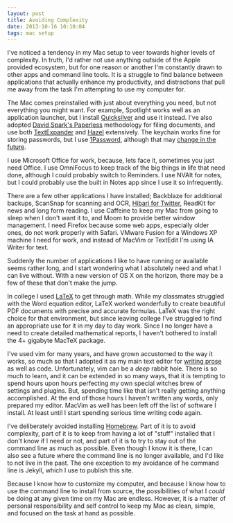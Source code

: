```yaml
---
layout: post
title: Avoiding Complexity
date: 2013-10-16 10:10:04
tags: mac setup
---
```


I've noticed a tendency in my Mac setup to veer towards higher levels of complexity. In truth, I'd rather not use anything outside of the Apple provided ecosystem, but for one reason or another I'm constantly drawn to other apps and command line tools. It is a struggle to find balance between applications that actually enhance my productivity, and distractions that pull me away from the task I'm attempting to use my computer for. 

The Mac comes preinstalled with just about everything you need, but not everything you might want. For example, Spotlight works well as an application launcher, but I install [Quicksilver](https://jonathanbuys.com/10-14-2013/Quicksilver.html) and use it instead. I've also adopted [David Spark's Paperless](http://macsparky.com/paperless/) methodology for filing documents, and use both [TextExpander](http://smilesoftware.com/TextExpander/index.html) and [Hazel](http://www.noodlesoft.com/hazel.php) extensively. The keychain works fine for storing passwords, but I use [1Password](https://agilebits.com/), although that may [change in the future](https://www.apple.com/osx/preview/#icloud-keychain). 

I use Microsoft Office for work, because, lets face it, sometimes you just need Office. I use OmniFocus to keep track of the big things in life that need done, although I could probably switch to Reminders. I use NVAlt for notes, but I could probably use the built in Notes app since I use it so infrequently. 

There are a few other applications I have installed; Backblaze for additional backups, ScanSnap for scanning and OCR, [Hibari for Twitter](http://hibariapp.com/), ReadKit for news and long form reading. I use Caffeine to keep my Mac from going to sleep when I don't want it to, and Moom to provide better window management. I need Firefox because some web apps, especially older ones, do not work properly with Safari. VMware Fusion for a Windows XP machine I need for work, and instead of MacVim or TextEdit I'm using IA Writer for text. 

Suddenly the number of applications I like to have running or available seems rather long, and I start wondering what I absolutely need and what I can live without. With a new version of OS X on the horizon, there may be a few of these that don't make the jump. 

In college I used [LaTeX](http://en.wikipedia.org/wiki/LaTeX) to get through math. While my classmates struggled with the Word equation editor, LaTeX worked wonderfully to create beautiful PDF documents with precise and accurate formulas. LaTeX was the right choice for that environment, but since leaving college I've struggled to find an appropriate use for it in my day to day work. Since I no longer have a need to create detailed mathematical reports, I haven't bothered to install the 4+ gigabyte MacTeX package. 

I've used vim for many years, and have grown accustomed to the way it works, so much so that I adopted it as my main text editor for [writing prose](http://www.drbunsen.org/writing-in-vim/) as well as code. Unfortunately, vim can be a *deep* rabbit hole. There is so much to learn, and it can be extended in so many ways, that it is tempting to spend hours upon hours perfecting my own special witches brew of settings and plugins. But, spending time like that isn't really getting anything accomplished. At the end of those hours I haven't written any words, only prepared my editor. MacVim as well has been left off the list of software I install. At least until I start spending serious time writing code again. 

I've deliberately avoided installing [Homebrew](http://brew.sh). Part of it is to avoid complexity, part of it is to keep from having a lot of "stuff" installed that I don't know if I need or not, and part of it is to try to stay out of the command line as much as possible. Even though I know it is there, I can also see a future where the command line is no longer available, and I'd like to not live in the past. The one exception to my avoidance of he command line is Jekyll, which I use to publish this site. 

Because I know how to customize my computer, and because I know how to use the command line to install from source, the possibilities of what I *could* be doing at any given time on my Mac are endless. However, it is a matter of personal responsibility and self control to keep my Mac as clean, simple, and focused on the task at hand as possible. 
